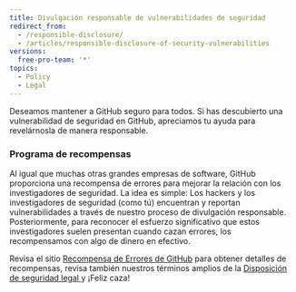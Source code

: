```yaml
---
title: Divulgación responsable de vulnerabilidades de seguridad
redirect_from:
  - /responsible-disclosure/
  - /articles/responsible-disclosure-of-security-vulnerabilities
versions:
  free-pro-team: '*'
topics:
  - Policy
  - Legal
---
```


Deseamos mantener a GitHub seguro para todos. Si has descubierto una vulnerabilidad de seguridad en GitHub, apreciamos tu ayuda para revelárnosla de manera responsable.

### Programa de recompensas

Al igual que muchas otras grandes empresas de software, GitHub proporciona una recompensa de errores para mejorar la relación con los investigadores de seguridad. La idea es simple: Los hackers y los investigadores de seguridad (como tú) encuentran y reportan vulnerabilidades a través de nuestro proceso de divulgación responsable. Posteriormente, para reconocer el esfuerzo significativo que estos investigadores suelen presentan cuando cazan errores, los recompensamos con algo de dinero en efectivo.

Revisa el sitio [Recompensa de Errores de GitHub](https://bounty.github.com) para obtener detalles de recompensas, revisa también nuestros términos amplios de la [Disposición de seguridad legal ](/articles/github-bug-bounty-program-legal-safe-harbor) y ¡Feliz caza!
